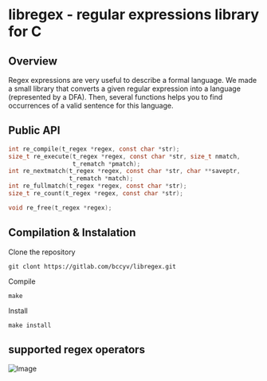 # libregex - regular expressions library for C

## Overview
Regex expressions are very useful to describe a formal language. We made a small library that converts a given regular expression into a language (represented by a DFA). Then, several functions helps you to find occurrences of a valid sentence for this language.

## Public API
```C
int re_compile(t_regex *regex, const char *str);
size_t re_execute(t_regex *regex, const char *str, size_t nmatch,
                  t_rematch *pmatch);
int re_nextmatch(t_regex *regex, const char *str, char **saveptr,
                 t_rematch *match);
int re_fullmatch(t_regex *regex, const char *str);
size_t re_count(t_regex *regex, const char *str);

void re_free(t_regex *regex);
```

## Compilation & Instalation
Clone the repository
```
git clont https://gitlab.com/bccyv/libregex.git
```
Compile
```
make
```
Install
```
make install
```

## supported regex operators
![Image](https://i.goopics.net/XJVlb.png)

